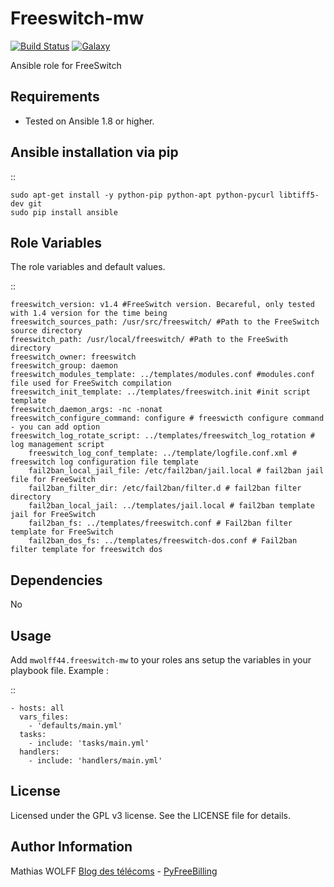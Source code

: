 Freeswitch-mw
=============

[![Build Status](https://travis-ci.org/mwolff44/freeswitch-mw.png)](https://travis-ci.org/mwolff44/freeswitch-mw)
[![Galaxy](http://img.shields.io/badge/galaxy-mwolff44.freeswitch--mw-blue.svg?style=flat-square)](https://galaxy.ansible.com/list#/roles/2582)


Ansible role for FreeSwitch

Requirements
------------

- Tested on Ansible 1.8 or higher.

Ansible installation via pip
----------------------------

::

	sudo apt-get install -y python-pip python-apt python-pycurl libtiff5-dev git
	sudo pip install ansible


Role Variables
--------------

The role variables and default values.

::

	freeswitch_version: v1.4 #FreeSwitch version. Becareful, only tested with 1.4 version for the time being
	freeswitch_sources_path: /usr/src/freeswitch/ #Path to the FreeSwitch source directory
	freeswitch_path: /usr/local/freeswitch/ #Path to the FreeSwith directory
	freeswitch_owner: freeswitch
	freeswitch_group: daemon
	freeswitch_modules_template: ../templates/modules.conf #modules.conf file used for FreeSwitch compilation
	freeswitch_init_template: ../templates/freeswitch.init #init script template
	freeswitch_daemon_args: -nc -nonat
	freeswitch_configure_command: configure # freeswicth configure command - you can add option
	freeswitch_log_rotate_script: ../templates/freeswitch_log_rotation # log management script
        freeswitch_log_conf_template: ../template/logfile.conf.xml # freeswitch log configuration file template
        fail2ban_local_jail_file: /etc/fail2ban/jail.local # fail2ban jail file for FreeSwitch
        fail2ban_filter_dir: /etc/fail2ban/filter.d # fail2ban filter directory
        fail2ban_local_jail: ../templates/jail.local # fail2ban template jail for FreeSwitch
        fail2ban_fs: ../templates/freeswitch.conf # Fail2ban filter template for FreeSwitch
        fail2ban_dos_fs: ../templates/freeswitch-dos.conf # Fail2ban filter template for freeswitch dos


Dependencies
------------

No

Usage
-----

Add `mwolff44.freeswitch-mw` to your roles ans setup the variables in your playbook file. Example :

::

    - hosts: all
	  vars_files:
	    - 'defaults/main.yml'
	  tasks:
	    - include: 'tasks/main.yml'
	  handlers:
	    - include: 'handlers/main.yml'



License
-------


Licensed under the GPL v3 license. See the LICENSE file for details.

Author Information
------------------

Mathias WOLFF [Blog des télécoms](http://www.blog-des-telecoms.com) - [PyFreeBilling](https://www.pyfreebilling.com)
